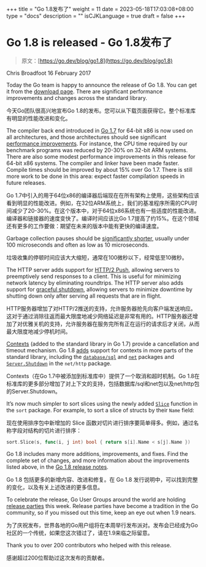 +++
title = "Go 1.8发布了"
weight = 11
date = 2023-05-18T17:03:08+08:00
type = "docs"
description = ""
isCJKLanguage = true
draft = false
+++

# Go 1.8 is released - Go 1.8发布了

> 原文：[https://go.dev/blog/go1.8](https://go.dev/blog/go1.8)

Chris Broadfoot
16 February 2017

Today the Go team is happy to announce the release of Go 1.8. You can get it from the [download page](https://go.dev/dl/). There are significant performance improvements and changes across the standard library.

今天Go团队很高兴地宣布Go 1.8的发布。您可以从下载页面获得它。整个标准库有明显的性能改进和变化。

The compiler back end introduced in [Go 1.7](https://blog.golang.org/go1.7) for 64-bit x86 is now used on all architectures, and those architectures should see significant [performance improvements](https://go.dev/doc/go1.8#compiler). For instance, the CPU time required by our benchmark programs was reduced by 20-30% on 32-bit ARM systems. There are also some modest performance improvements in this release for 64-bit x86 systems. The compiler and linker have been made faster. Compile times should be improved by about 15% over Go 1.7. There is still more work to be done in this area: expect faster compilation speeds in future releases.

Go 1.7中引入的用于64位x86的编译器后端现在在所有架构上使用，这些架构应该看到明显的性能改进。例如，在32位ARM系统上，我们的基准程序所需的CPU时间减少了20-30%。在这个版本中，对于64位x86系统也有一些适度的性能改进。编译器和链接器的速度变快了。编译时间应该比Go 1.7提高了约15%。在这个领域还有更多的工作要做：期望在未来的版本中能有更快的编译速度。

Garbage collection pauses should be [significantly shorter](https://go.dev/doc/go1.8#gc), usually under 100 microseconds and often as low as 10 microseconds.

垃圾收集的停顿时间应该大大缩短，通常在100微秒以下，经常低至10微秒。

The HTTP server adds support for [HTTP/2 Push](https://go.dev/doc/go1.8#h2push), allowing servers to preemptively send responses to a client. This is useful for minimizing network latency by eliminating roundtrips. The HTTP server also adds support for [graceful shutdown](https://go.dev/doc/go1.8#http_shutdown), allowing servers to minimize downtime by shutting down only after serving all requests that are in flight.

HTTP服务器增加了对HTTP/2推送的支持，允许服务器抢先向客户端发送响应。这对于通过消除往返而最大限度地减少网络延迟是非常有用的。HTTP服务器还增加了对优雅关机的支持，允许服务器在服务完所有正在运行的请求后才关闭，从而最大限度地减少停机时间。

[Contexts](https://go.dev/pkg/context/) (added to the standard library in Go 1.7) provide a cancellation and timeout mechanism. Go 1.8 [adds](https://go.dev/doc/go1.8#more_context) support for contexts in more parts of the standard library, including the [`database/sql`](https://go.dev/pkg/database/sql) and [`net`](https://go.dev/pkg/net) packages and [`Server.Shutdown`](http://beta.golang.org/pkg/net/http/#Server.Shutdown) in the `net/http` package.

Contexts（在Go 1.7中被添加到标准库中）提供了一个取消和超时机制。Go 1.8在标准库的更多部分增加了对上下文的支持，包括数据库/sql和net包以及net/http包的Server.Shutdown。

It’s now much simpler to sort slices using the newly added [`Slice`](https://go.dev/pkg/sort/#Slice) function in the `sort` package. For example, to sort a slice of structs by their `Name` field:

现在使用排序包中新增加的 Slice 函数对切片进行排序要简单得多。例如，通过名称字段对结构的切片进行排序：

```go
sort.Slice(s, func(i, j int) bool { return s[i].Name < s[j].Name })
```

Go 1.8 includes many more additions, improvements, and fixes. Find the complete set of changes, and more information about the improvements listed above, in the [Go 1.8 release notes](https://go.dev/doc/go1.8.html).

Go 1.8 包括更多的新增内容、改进和修复。在 Go 1.8 发行说明中，可以找到完整的变化，以及有关上述改进的更多信息。

To celebrate the release, Go User Groups around the world are holding [release parties](https://github.com/golang/go/wiki/Go-1.8-release-party) this week. Release parties have become a tradition in the Go community, so if you missed out this time, keep an eye out when 1.9 nears.

为了庆祝发布，世界各地的Go用户组将在本周举行发布派对。发布会已经成为Go社区的一个传统，如果您这次错过了，请在1.9来临之际留意。

Thank you to over 200 contributors who helped with this release.

感谢超过200位帮助过这次发布的贡献者。
